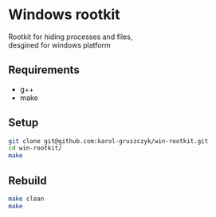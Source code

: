 # Windows rootkit
Rootkit for hiding processes and files,  
desgined for windows platform

## Requirements
* g++
* make

## Setup
```bash
git clone git@github.com:karol-gruszczyk/win-rootkit.git
cd win-rootkit/
make
```

## Rebuild
```bash
make clean
make
```
